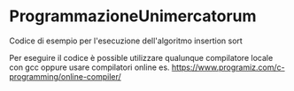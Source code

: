 # ProgrammazioneUnimercatorum 
Codice di esempio per l'esecuzione dell'algoritmo insertion sort 

Per eseguire il codice è possible utilizzare qualunque compilatore locale con gcc oppure 
usare compilatori online es. https://www.programiz.com/c-programming/online-compiler/ 

